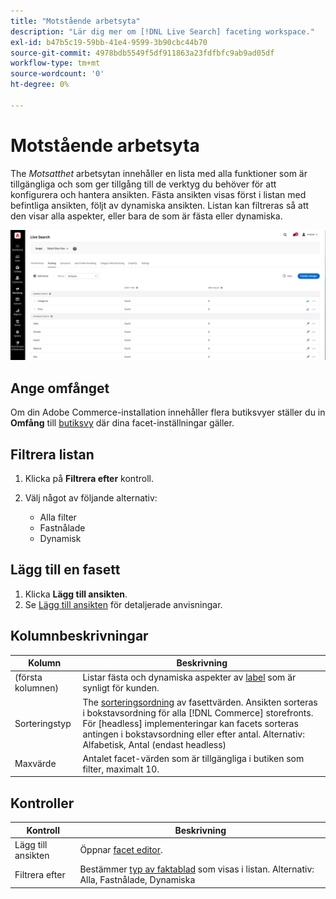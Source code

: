 ```yaml
---
title: "Motstående arbetsyta"
description: "Lär dig mer om [!DNL Live Search] faceting workspace."
exl-id: b47b5c19-59bb-41e4-9599-3b90cbc44b70
source-git-commit: 4978bdb5549f5df911863a23fdfbfc9ab9ad05df
workflow-type: tm+mt
source-wordcount: '0'
ht-degree: 0%

---
```


# Motstående arbetsyta

The *Motsatthet* arbetsytan innehåller en lista med alla funktioner som är tillgängliga och som ger tillgång till de verktyg du behöver för att konfigurera och hantera ansikten. Fästa ansikten visas först i listan med befintliga ansikten, följt av dynamiska ansikten. Listan kan filtreras så att den visar alla aspekter, eller bara de som är fästa eller dynamiska.

![Motstående arbetsyta](assets/faceting-workspace.png)

## Ange omfånget

Om din Adobe Commerce-installation innehåller flera butiksvyer ställer du in **Omfång** till [butiksvy](https://experienceleague.adobe.com/docs/commerce-admin/start/setup/websites-stores-views.html#scope-settings) där dina facet-inställningar gäller.

## Filtrera listan

1. Klicka på **Filtrera efter** kontroll.
1. Välj något av följande alternativ:

   * Alla filter
   * Fastnålade
   * Dynamisk

## Lägg till en fasett

1. Klicka **Lägg till ansikten**.
1. Se [Lägg till ansikten](facets-add.md) för detaljerade anvisningar.

## Kolumnbeskrivningar

| Kolumn | Beskrivning |
|--- |--- |
| (första kolumnen) | Listar fästa och dynamiska aspekter av [label](facets-type.md) som är synligt för kunden. |
| Sorteringstyp | The [sorteringsordning](facets-type.md) av fasettvärden. Ansikten sorteras i bokstavsordning för alla [!DNL Commerce] storefronts. För [headless] implementeringar kan facets sorteras antingen i bokstavsordning eller efter antal. Alternativ: Alfabetisk, Antal (endast headless) |
| Maxvärde | Antalet facet-värden som är tillgängliga i butiken som filter, maximalt 10. |

## Kontroller

| Kontroll | Beskrivning |
|--- |--- |
| Lägg till ansikten | Öppnar [facet editor](facets-add.md). |
| Filtrera efter | Bestämmer [typ av faktablad](facets-type.md) som visas i listan. Alternativ: Alla, Fastnålade, Dynamiska |
